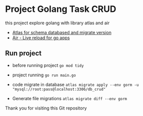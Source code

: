 # Project Golang Task CRUD

this project explore golang with library atlas and air

- [Atlas for schema databased and migrate version](https://atlasgo.io/)
- [Air - Live reload for go apps](https://github.com/air-verse/air)

## Run project

- before running project
  `go mod tidy`

- project running
  `go run main.go`

- code migrate in database
  `atlas migrate apply --env gorm -u "mysql://root:pass@localhost:3306/db_crud" `

- Generate file migrations
  `atlas migrate diff --env gorm `

Thank you for visiting this Git repository
